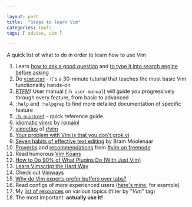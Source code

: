 ```yaml
---

layout: post
title:  "Steps to learn Vim"
categories: tools
tags: [ advice, vim ]

---
```


A quick list of what to do in order to learn how to use Vim

 1. Learn [how to ask a good question](https://stackoverflow.com/help/how-to-ask) and [to type it into search engine before asking](https://ddg.gg/?q=vim+start+learning)
 2. Do [`vimtutor`](https://vimhelp.org/usr_01.txt.html#vimtutor) - it's a 30-minute tutorial that teaches the most basic Vim functionality hands-on
 3. [RTFM](https://en.wikipedia.org/wiki/RTFM)! User manual (`:h user-manual`) will guide you progressively through every feature, from basic to advanced
 4. `:help` and `:helpgrep` to find more detailed documentation of specific feature
 5. [`:h quickref`](https://vimhelp.org/quickref.txt.html) - quick reference guide
 6. [idiomatic vimrc](https://github.com/romainl/idiomatic-vimrc) by [romainl](http://romainl.github.io/)
 7. [vimrctips](https://www.reddit.com/r/vim/wiki/vimrctips) of [r/vim](https://www.reddit.com/r/vim)
 8. [Your problem with Vim is that you don't grok vi](https://stackoverflow.com/a/1220118/10247460)
 9. [Seven habits of effective text editing](https://www.moolenaar.net/habits.html) by Bram Moolenaar
10. [Proverbs](https://www.vi-improved.org/vim-proverbs) and [recommendations](https://www.vi-improved.org/recommendations) from [#vim on freenode](https://www.vi-improved.org/)
11. Read humorous [Vim Kōans](https://blog.sanctum.geek.nz/vim-koans)
12. [How to Do 90% of What Plugins Do (With Just Vim)](https://www.youtube.com/watch?v=XA2WjJbmmoM)
13. [Learn Vimscript the Hard Way](https://learnvimscriptthehardway.stevelosh.com)
14. Check out [Vimways](https://vimways.org/2018)
15. [Why do Vim experts prefer buffers over tabs?](https://stackoverflow.com/a/26710166/10247460)
16. Read configs of more experienced users ([here's mine](https://github.com/Jorengarenar/dotfiles/tree/master/vim), for example)
17. My [list of resources](https://resources.joren.ga) on various topics (filter by "_Vim_" tag)
18. The most important: **actually use it!**
